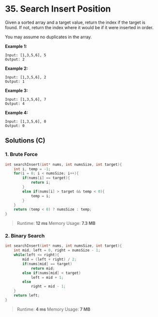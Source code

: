 # 35. Search Insert Position

Given a sorted array and a target value, return the index if the target is found. If not, return the index where it would be if it were inserted in order.

You may assume no duplicates in the array.

**Example 1:**

```
Input: [1,3,5,6], 5
Output: 2
```

**Example 2:**

```
Input: [1,3,5,6], 2
Output: 1
```

**Example 3:**

```
Input: [1,3,5,6], 7
Output: 4
```

**Example 4:**

```
Input: [1,3,5,6], 0
Output: 0
```



## Solutions (C)

### 1. Brute Force

```c
int searchInsert(int* nums, int numsSize, int target){
    int i, temp = -1;
    for(i = 0; i < numsSize; i++){
        if(nums[i] == target){
            return i;
        }
        else if(nums[i] > target && temp < 0){
            temp = i;
        }
    }
    return (temp < 0) ? numsSize : temp;
}
```

> Runtime: **12 ms** Memory Usage: **7.3 MB**
>
> 

### 2. Binary Search

```c
int searchInsert(int* nums, int numsSize, int target){
    int mid, left = 0, right = numsSize - 1;
    while(left <= right){
        mid = (left + right) / 2;
        if(nums[mid] == target)
            return mid;
        else if(nums[mid] < target)
            left = mid + 1;
        else 
            right = mid - 1;
    }
    return left;
}
```

> Runtime: **4 ms** Memory Usage: **7 MB**

